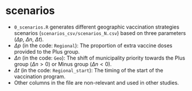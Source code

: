 # scenarios

- <code>0_scenarios.R</code> generates different geographic vaccination strategies scenarios (<code>scenarios_csv/scenarios_N.csv</code>) based on three parameters ($\Delta p$, $\Delta n$, $\Delta t$). 
- $\Delta p$ (in the code: <code>Regional</code>): The proportion of extra vaccine doses provided to the Plus group. 
- $\Delta n$ (in the code: <code>Geo</code>): The shift of municipality priority towards the Plus group ($\Delta n > 0$) or Minus group ($\Delta n < 0$). 
- $\Delta t$ (in the code: <code>Regional_start</code>): The timing of the start of the vaccination program. 
- Other columns in the file are non-relevant and used in other studies. 
